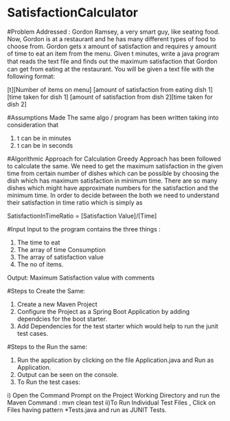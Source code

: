 # SatisfactionCalculator

#Problem Addressed : Gordon Ramsey, a very smart guy, like seating food. Now, Gordon is at a restaurant and he has many different types of food to choose from. Gordon gets x amount of satisfaction and requires y amount of time to eat an item from the menu. Given t minutes, write a java program that reads the text file and ﬁnds out the maximum satisfaction that Gordon can get from eating at the restaurant. You will be given a text file with the following format:
 
[t][Number of items on menu]
[amount of satisfaction from eating dish 1][time taken for dish 1]
[amount of satisfaction from dish 2][time taken for dish 2]

#Assumptions Made
The same algo / program has been written taking into consideration that 
1. t can be in minutes
2. t can be in seconds

#Algorithmic Approach for Calculation
Greedy Approach has been followed to calculate the same. We need to get the maximum satisfaction in the given time from certain number of dishes which can be possible by choosing the dish which has maximum satisfaction in minimum time.
There are so many dishes which might have approximate numbers for the satisfaction and the minimum time. In order to decide between the both we need to understand their satisfaction in time ratio which is simply as

SatisfactionInTimeRatio = [Satisfaction Value]/[Time]  

#Input
Input  to the program contains the three things :
1. The time to eat
2. The array of time Consumption
3. The array of satisfaction value
4. The no of items.

Output: Maximum Satisfaction value with comments

#Steps to Create the Same:
1. Create a new Maven Project
2. Configure the Project as a Spring Boot Application by adding dependcies for the boot starter.
3. Add Dependencies for the test starter which would help to run the junit test cases.


#Steps to the Run the same:
1. Run the application by clicking on the file Application.java and Run as Application.
2. Output can be seen on the console.
3. To Run the test cases: 

i) Open the Command Prompt on the Project Working Directory and run the Maven Command : mvn clean test
ii)To Run Individual Test Files , Click on Files having pattern *Tests.java and run as JUNIT Tests.

